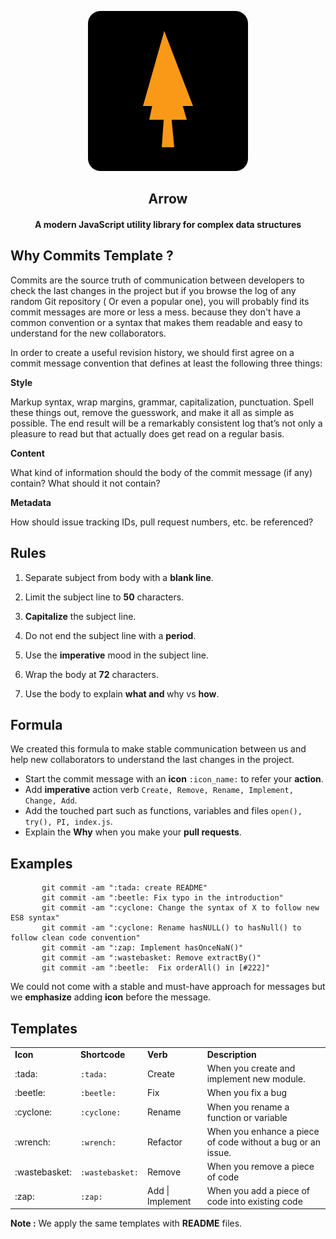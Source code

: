 <p align="center">
<img src="logo/logo-128.svg"/>
<h2 align="center">Arrow</h2>
</p> 
<h4 align="center">A modern JavaScript utility library for complex data structures</h4>


## Why Commits Template ?

Commits are the source truth of communication between developers to check the last changes in the project but if you browse the log of any random Git repository ( Or even a popular one), you will probably find its commit messages are more or less a mess. because they don't have a common convention or a syntax that makes them readable and easy to understand for the new collaborators.

In order to create a useful revision history, we should first agree on a commit message convention that defines at least the following three things:

**Style**

 Markup syntax, wrap margins, grammar, capitalization, punctuation. Spell these things out, remove the guesswork, and make it all as simple as possible. The end result will be a remarkably consistent log that’s not only a pleasure to read but that actually does get read on a regular basis.

**Content**

 What kind of information should the body of the commit message (if any) contain? What should it not contain?

**Metadata**

How should issue tracking IDs, pull request numbers, etc. be referenced?

## Rules

1. Separate subject from body with a <b>blank line</b>.

2. Limit the subject line to <b>50</b> characters.

3. <b>Capitalize</b> the subject line.

4. Do not end the subject line with a <b>period</b>.

5. Use the <b>imperative</b> mood in the subject line.

6. Wrap the body at <b>72</b> characters.

7. Use the body to explain <b>what and </b>why</b> vs <b>how</b>.

## Formula

We created this formula to make stable communication between us and help new collaborators to understand the last changes in the project.

- Start the commit message with an **icon** ```:icon_name:``` to refer your **action**.
- Add **imperative** action verb ```Create, Remove, Rename, Implement, Change, Add```.
- Add the touched part such as functions, variables and files ```open(), try(), PI, index.js```.
- Explain the **Why** when you make your **pull requests**.


## Examples

```git 
       git commit -am ":tada: create README"
       git commit -am ":beetle: Fix typo in the introduction"
       git commit -am ":cyclone: Change the syntax of X to follow new ES8 syntax"
       git commit -am ":cyclone: Rename hasNULL() to hasNull() to follow clean code convention"
       git commit -am ":zap: Implement hasOnceNaN()"
       git commit -am ":wastebasket: Remove extractBy()"  
       git commit -am ":beetle:  Fix orderAll() in [#222]"  
```
We could not come with a stable and must-have approach for messages but we **emphasize** adding **icon** before the message.

## Templates

<table width="100%">
<tr>
<td>
<b>
Icon
</b>
</td>
<td>
<b>
Shortcode
</b>
</td>
<td>
<b>
Verb
</b>
</td>
<td>
<b>
Description
</b>
</td>
</tr>
<tr>
<td>
:tada:
</td>
<td>
<code>:tada:</code>
</td>
<td>
Create
</td>
<td>
When you create and implement new module.
</td>
</tr>
<tr>
<tr>
<td>
:beetle:
</td>
<td>
<code>:beetle:</code>
</td>
<td>
Fix
</td>
<td>
When you fix a bug
</td>
</tr>
<tr>
<td>
:cyclone:
</td>
<td>
<code>:cyclone:</code>
</td>
<td>
Rename
</td>
<td>
When you rename a function or variable
</td>
</tr>
<tr>
<td>
:wrench:
</td>
<td>
<code>:wrench:</code>
</td>
<td>
Refactor
</td>
<td>
When you enhance a piece of code without a bug or an issue.
</td>
<tr>
<td>
:wastebasket:
</td>
<td>
<code>:wastebasket:</code>
</td>
<td>
Remove
</td>
<td>
When you remove a piece of code
</td>
</tr>
<tr>
<td>
:zap:
</td>
<td>
<code>:zap:</code>
</td>
<td>
Add | Implement
</td>
<td>
When you add a piece of code into existing code
</td>
<tr>
</table>

**Note :** We apply the same templates with **README** files.